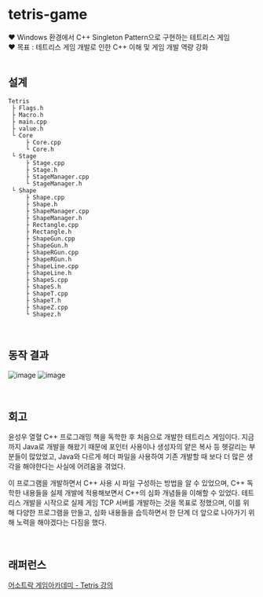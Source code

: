 # tetris-game <br/>
♥️ Windows 환경에서 C++ Singleton Pattern으로 구현하는 테트리스 게임 <br/>
♥️ 목표 : 테트리스 게임 개발로 인한 C++ 이해 및 게임 개발 역량 강화 <br/>
<br/>

## 설계
```
Tetris
 ├ Flags.h
 ├ Macro.h
 ├ main.cpp
 ├ value.h
 └ Core
     ├ Core.cpp
     └ Core.h
 └ Stage
     ├ Stage.cpp
     ├ Stage.h
     ├ StageManager.cpp
     └ StageManager.h
 └ Shape
     ├ Shape.cpp
     ├ Shape.h
     ├ ShapeManager.cpp
     ├ ShapeManager.h
     ├ Rectangle.cpp
     ├ Rectangle.h
     ├ ShapeGun.cpp
     ├ ShapeGun.h
     ├ ShapeRGun.cpp
     ├ ShapeRGun.h
     ├ ShapeLine.cpp
     ├ ShapeLine.h
     ├ ShapeS.cpp
     ├ ShapeS.h
     ├ ShapeT.cpp
     ├ ShapeT.h
     ├ ShapeZ.cpp
     └ Shapez.h
```
<br/>


## 동작 결과
![image](https://github.com/je-s0n/tetris-game/assets/152856285/af781077-cba3-442f-bee9-5b1dea9b9aff)
![image](https://github.com/je-s0n/tetris-game/assets/152856285/60c7e98b-b8c2-4d68-99f9-1e84b9b15b7e)


<br/>

## 회고
윤성우 열혈 C++ 프로그래밍 책을 독학한 후 처음으로 개발한 테트리스 게임이다. 지금까지 Java로 개발을 해왔기 때문에 포인터 사용이나 생성자의 얕은 복사 등 헷갈리는 부분들이 많았었고, Java와 다르게 헤더 파일을 사용하여 기존 개발할 때 보다 더 많은 생각을 해야한다는 사실에 어려움을 겪었다. 

이 프로그램을 개발하면서 C++ 사용 시 파일 구성하는 방법을 알 수 있었으며, C++ 독학한 내용들을 실제 개발에 적용해보면서 C++의 심화 개념들을 이해할 수 있었다. 테트리스 개발을 시작으로 실제 게임 TCP 서버를 개발하는 것을 목표로 정했으며, 이를 위해 다양한 프로그램을 만들고, 심화 내용들을 습득하면서 한 단계 더 앞으로 나아가기 위해 노력을 해야겠다는 다짐을 했다. 

<br/>

## 래퍼런스 <br/>
[어소트락 게임아카데미 - Tetris 강의](https://www.youtube.com/watch?v=hozswFmo_iI)
